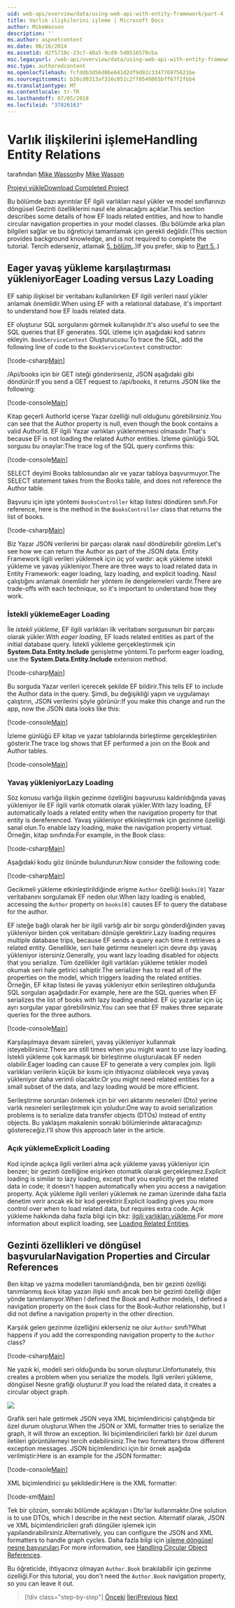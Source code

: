```yaml
---
uid: web-api/overview/data/using-web-api-with-entity-framework/part-4
title: Varlık ilişkilerini işleme | Microsoft Docs
author: MikeWasson
description: ''
ms.author: aspnetcontent
ms.date: 06/16/2014
ms.assetid: d2f5710c-23c7-40a5-9cd9-5d0516570cba
msc.legacyurl: /web-api/overview/data/using-web-api-with-entity-framework/part-4
msc.type: authoredcontent
ms.openlocfilehash: fcfddb3d56d0be641d2df9d92c334776975621be
ms.sourcegitcommit: b28cd0313af316c051c2ff8549865bff67f2fbb4
ms.translationtype: MT
ms.contentlocale: tr-TR
ms.lasthandoff: 07/05/2018
ms.locfileid: "37826163"
---
```

<a name="handling-entity-relations"></a><span data-ttu-id="078c6-102">Varlık ilişkilerini işleme</span><span class="sxs-lookup"><span data-stu-id="078c6-102">Handling Entity Relations</span></span>
====================
<span data-ttu-id="078c6-103">tarafından [Mike Wasson](https://github.com/MikeWasson)</span><span class="sxs-lookup"><span data-stu-id="078c6-103">by [Mike Wasson](https://github.com/MikeWasson)</span></span>

[<span data-ttu-id="078c6-104">Projeyi yükle</span><span class="sxs-lookup"><span data-stu-id="078c6-104">Download Completed Project</span></span>](https://github.com/MikeWasson/BookService)

<span data-ttu-id="078c6-105">Bu bölümde bazı ayrıntılar EF ilgili varlıkları nasıl yükler ve model sınıflarınızı döngüsel Gezinti özelliklerini nasıl ele alınacağını açıklar.</span><span class="sxs-lookup"><span data-stu-id="078c6-105">This section describes some details of how EF loads related entities, and how to handle circular navigation properties in your model classes.</span></span> <span data-ttu-id="078c6-106">(Bu bölümde arka plan bilgileri sağlar ve bu öğreticiyi tamamlamak için gerekli değildir.</span><span class="sxs-lookup"><span data-stu-id="078c6-106">(This section provides background knowledge, and is not required to complete the tutorial.</span></span> <span data-ttu-id="078c6-107">Tercih ederseniz, atlamak [5. bölüm.](part-5.md).)</span><span class="sxs-lookup"><span data-stu-id="078c6-107">If you prefer, skip to [Part 5.](part-5.md).)</span></span>

## <a name="eager-loading-versus-lazy-loading"></a><span data-ttu-id="078c6-108">Eager yavaş yükleme karşılaştırması yükleniyor</span><span class="sxs-lookup"><span data-stu-id="078c6-108">Eager Loading versus Lazy Loading</span></span>

<span data-ttu-id="078c6-109">EF sahip ilişkisel bir veritabanı kullanılırken EF ilgili verileri nasıl yükler anlamak önemlidir.</span><span class="sxs-lookup"><span data-stu-id="078c6-109">When using EF with a relational database, it's important to understand how EF loads related data.</span></span>

<span data-ttu-id="078c6-110">EF oluşturur SQL sorgularını görmek kullanışlıdır.</span><span class="sxs-lookup"><span data-stu-id="078c6-110">It's also useful to see the SQL queries that EF generates.</span></span> <span data-ttu-id="078c6-111">SQL izleme için aşağıdaki kod satırını ekleyin. `BookServiceContext` Oluşturucusu:</span><span class="sxs-lookup"><span data-stu-id="078c6-111">To trace the SQL, add the following line of code to the `BookServiceContext` constructor:</span></span>

[!code-csharp[Main](part-4/samples/sample1.cs)]

<span data-ttu-id="078c6-112">/Api/books için bir GET isteği gönderirseniz, JSON aşağıdaki gibi döndürür:</span><span class="sxs-lookup"><span data-stu-id="078c6-112">If you send a GET request to /api/books, it returns JSON like the following:</span></span>

[!code-console[Main](part-4/samples/sample2.cmd)]

<span data-ttu-id="078c6-113">Kitap geçerli AuthorId içerse Yazar özelliği null olduğunu görebilirsiniz.</span><span class="sxs-lookup"><span data-stu-id="078c6-113">You can see that the Author property is null, even though the book contains a valid AuthorId.</span></span> <span data-ttu-id="078c6-114">EF ilgili Yazar varlıkları yüklenmemesi olmasıdır.</span><span class="sxs-lookup"><span data-stu-id="078c6-114">That's because EF is not loading the related Author entities.</span></span> <span data-ttu-id="078c6-115">İzleme günlüğü SQL sorgusu bu onaylar:</span><span class="sxs-lookup"><span data-stu-id="078c6-115">The trace log of the SQL query confirms this:</span></span>

[!code-console[Main](part-4/samples/sample3.sql)]

<span data-ttu-id="078c6-116">SELECT deyimi Books tablosundan alır ve yazar tabloya başvurmuyor.</span><span class="sxs-lookup"><span data-stu-id="078c6-116">The SELECT statement takes from the Books table, and does not reference the Author table.</span></span>

<span data-ttu-id="078c6-117">Başvuru için işte yöntemi `BooksController` kitap listesi döndüren sınıfı.</span><span class="sxs-lookup"><span data-stu-id="078c6-117">For reference, here is the method in the `BooksController` class that returns the list of books.</span></span>

[!code-csharp[Main](part-4/samples/sample4.cs)]

<span data-ttu-id="078c6-118">Biz Yazar JSON verilerini bir parçası olarak nasıl döndürebilir görelim.</span><span class="sxs-lookup"><span data-stu-id="078c6-118">Let's see how we can return the Author as part of the JSON data.</span></span> <span data-ttu-id="078c6-119">Entity Framework ilgili verileri yüklemek için üç yol vardır: açık yükleme istekli yükleme ve yavaş yükleniyor.</span><span class="sxs-lookup"><span data-stu-id="078c6-119">There are three ways to load related data in Entity Framework: eager loading, lazy loading, and explicit loading.</span></span> <span data-ttu-id="078c6-120">Nasıl çalıştığını anlamak önemlidir her yöntem ile dengelemeleri vardır.</span><span class="sxs-lookup"><span data-stu-id="078c6-120">There are trade-offs with each technique, so it's important to understand how they work.</span></span>

### <a name="eager-loading"></a><span data-ttu-id="078c6-121">İstekli yükleme</span><span class="sxs-lookup"><span data-stu-id="078c6-121">Eager Loading</span></span>

<span data-ttu-id="078c6-122">İle *istekli yükleme*, EF ilgili varlıkları ilk veritabanı sorgusunun bir parçası olarak yükler.</span><span class="sxs-lookup"><span data-stu-id="078c6-122">With *eager loading*, EF loads related entities as part of the initial database query.</span></span> <span data-ttu-id="078c6-123">İstekli yükleme gerçekleştirmek için **System.Data.Entity.Include** genişletme yöntemi.</span><span class="sxs-lookup"><span data-stu-id="078c6-123">To perform eager loading, use the **System.Data.Entity.Include** extension method.</span></span>

[!code-csharp[Main](part-4/samples/sample5.cs)]

<span data-ttu-id="078c6-124">Bu sorguda Yazar verileri içerecek şekilde EF bildirir.</span><span class="sxs-lookup"><span data-stu-id="078c6-124">This tells EF to include the Author data in the query.</span></span> <span data-ttu-id="078c6-125">Şimdi, bu değişikliği yapın ve uygulamayı çalıştırın, JSON verilerini şöyle görünür:</span><span class="sxs-lookup"><span data-stu-id="078c6-125">If you make this change and run the app, now the JSON data looks like this:</span></span>

[!code-console[Main](part-4/samples/sample6.cmd)]

<span data-ttu-id="078c6-126">İzleme günlüğü EF kitap ve yazar tablolarında birleştirme gerçekleştirilen gösterir.</span><span class="sxs-lookup"><span data-stu-id="078c6-126">The trace log shows that EF performed a join on the Book and Author tables.</span></span>

[!code-console[Main](part-4/samples/sample7.cmd)]

### <a name="lazy-loading"></a><span data-ttu-id="078c6-127">Yavaş yükleniyor</span><span class="sxs-lookup"><span data-stu-id="078c6-127">Lazy Loading</span></span>

<span data-ttu-id="078c6-128">Söz konusu varlığa ilişkin gezinme özelliğini başvurusu kaldırıldığında yavaş yükleniyor ile EF ilgili varlık otomatik olarak yükler.</span><span class="sxs-lookup"><span data-stu-id="078c6-128">With lazy loading, EF automatically loads a related entity when the navigation property for that entity is dereferenced.</span></span> <span data-ttu-id="078c6-129">Yavaş yükleniyor etkinleştirmek için gezinme özelliği sanal olun.</span><span class="sxs-lookup"><span data-stu-id="078c6-129">To enable lazy loading, make the navigation property virtual.</span></span> <span data-ttu-id="078c6-130">Örneğin, kitap sınıfında:</span><span class="sxs-lookup"><span data-stu-id="078c6-130">For example, in the Book class:</span></span>

[!code-csharp[Main](part-4/samples/sample8.cs?highlight=6)]

<span data-ttu-id="078c6-131">Aşağıdaki kodu göz önünde bulundurun:</span><span class="sxs-lookup"><span data-stu-id="078c6-131">Now consider the following code:</span></span>

[!code-csharp[Main](part-4/samples/sample9.cs)]

<span data-ttu-id="078c6-132">Gecikmeli yükleme etkinleştirildiğinde erişme `Author` özelliği `books[0]` Yazar veritabanını sorgulamak EF neden olur.</span><span class="sxs-lookup"><span data-stu-id="078c6-132">When lazy loading is enabled, accessing the `Author` property on `books[0]` causes EF to query the database for the author.</span></span>

<span data-ttu-id="078c6-133">EF isteğe bağlı olarak her bir ilgili varlığı alır bir sorgu gönderdiğinden yavaş yükleniyor birden çok veritabanı dönüşle gerektirir.</span><span class="sxs-lookup"><span data-stu-id="078c6-133">Lazy loading requires multiple database trips, because EF sends a query each time it retrieves a related entity.</span></span> <span data-ttu-id="078c6-134">Genellikle, seri hale getirme nesneleri için devre dışı yavaş yükleniyor istersiniz.</span><span class="sxs-lookup"><span data-stu-id="078c6-134">Generally, you want lazy loading disabled for objects that you serialize.</span></span> <span data-ttu-id="078c6-135">Tüm özellikler ilgili varlıkları yükleme tetikler modeli okumak seri hale getirici sahiptir.</span><span class="sxs-lookup"><span data-stu-id="078c6-135">The serializer has to read all of the properties on the model, which triggers loading the related entities.</span></span> <span data-ttu-id="078c6-136">Örneğin, EF kitap listesi ile yavaş yükleniyor etkin serileştiren olduğunda SQL sorguları aşağıdadır.</span><span class="sxs-lookup"><span data-stu-id="078c6-136">For example, here are the SQL queries when EF serializes the list of books with lazy loading enabled.</span></span> <span data-ttu-id="078c6-137">EF üç yazarlar için üç ayrı sorgular yapar görebilirsiniz.</span><span class="sxs-lookup"><span data-stu-id="078c6-137">You can see that EF makes three separate queries for the three authors.</span></span>

[!code-console[Main](part-4/samples/sample10.sql)]

<span data-ttu-id="078c6-138">Karşılaşılmaya devam süreleri, yavaş yükleniyor kullanmak isteyebilirsiniz.</span><span class="sxs-lookup"><span data-stu-id="078c6-138">There are still times when you might want to use lazy loading.</span></span> <span data-ttu-id="078c6-139">İstekli yükleme çok karmaşık bir birleştirme oluşturulacak EF neden olabilir.</span><span class="sxs-lookup"><span data-stu-id="078c6-139">Eager loading can cause EF to generate a very complex join.</span></span> <span data-ttu-id="078c6-140">İlgili varlıkları verilerin küçük bir kısmı için ihtiyacınız olabilecek veya yavaş yükleniyor daha verimli olacaktır.</span><span class="sxs-lookup"><span data-stu-id="078c6-140">Or you might need related entities for a small subset of the data, and lazy loading would be more efficient.</span></span>

<span data-ttu-id="078c6-141">Serileştirme sorunları önlemek için bir veri aktarımı nesneleri (Dto) yerine varlık nesneleri serileştirmek için yoludur.</span><span class="sxs-lookup"><span data-stu-id="078c6-141">One way to avoid serialization problems is to serialize data transfer objects (DTOs) instead of entity objects.</span></span> <span data-ttu-id="078c6-142">Bu yaklaşım makalenin sonraki bölümlerinde aktaracağınızı göstereceğiz.</span><span class="sxs-lookup"><span data-stu-id="078c6-142">I'll show this approach later in the article.</span></span>

### <a name="explicit-loading"></a><span data-ttu-id="078c6-143">Açık yükleme</span><span class="sxs-lookup"><span data-stu-id="078c6-143">Explicit Loading</span></span>

<span data-ttu-id="078c6-144">Kod içinde açıkça ilgili verileri alma açık yükleme yavaş yükleniyor için benzer; bir gezinti özelliğine erişirken otomatik olarak gerçekleşmez.</span><span class="sxs-lookup"><span data-stu-id="078c6-144">Explicit loading is similar to lazy loading, except that you explicitly get the related data in code; it doesn't happen automatically when you access a navigation property.</span></span> <span data-ttu-id="078c6-145">Açık yükleme ilgili verileri yüklemek ne zaman üzerinde daha fazla denetim verir ancak ek bir kod gerektirir.</span><span class="sxs-lookup"><span data-stu-id="078c6-145">Explicit loading gives you more control over when to load related data, but requires extra code.</span></span> <span data-ttu-id="078c6-146">Açık yükleme hakkında daha fazla bilgi için bkz: [ilgili varlıkları yükleme](https://msdn.microsoft.com/data/jj574232#explicit).</span><span class="sxs-lookup"><span data-stu-id="078c6-146">For more information about explicit loading, see [Loading Related Entities](https://msdn.microsoft.com/data/jj574232#explicit).</span></span>

## <a name="navigation-properties-and-circular-references"></a><span data-ttu-id="078c6-147">Gezinti özellikleri ve döngüsel başvurular</span><span class="sxs-lookup"><span data-stu-id="078c6-147">Navigation Properties and Circular References</span></span>

<span data-ttu-id="078c6-148">Ben kitap ve yazma modelleri tanımlandığında, ben bir gezinti özelliği tanımlanmış `Book` kitap yazarı ilişki sınıfı ancak ben bir gezinti özelliği diğer yönde tanımlamıyor.</span><span class="sxs-lookup"><span data-stu-id="078c6-148">When I defined the Book and Author models, I defined a navigation property on the `Book` class for the Book-Author relationship, but I did not define a navigation property in the other direction.</span></span>

<span data-ttu-id="078c6-149">Karşılık gelen gezinme özelliğini eklerseniz ne olur `Author` sınıfı?</span><span class="sxs-lookup"><span data-stu-id="078c6-149">What happens if you add the corresponding navigation property to the `Author` class?</span></span>

[!code-csharp[Main](part-4/samples/sample11.cs?highlight=7)]

<span data-ttu-id="078c6-150">Ne yazık ki, modeli seri olduğunda bu sorun oluşturur.</span><span class="sxs-lookup"><span data-stu-id="078c6-150">Unfortunately, this creates a problem when you serialize the models.</span></span> <span data-ttu-id="078c6-151">İlgili verileri yükleme, döngüsel Nesne grafiği oluşturur.</span><span class="sxs-lookup"><span data-stu-id="078c6-151">If you load the related data, it creates a circular object graph.</span></span>

![](part-4/_static/image1.png)

<span data-ttu-id="078c6-152">Grafik seri hale getirmek JSON veya XML biçimlendiricisi çalıştığında bir özel durum oluşturur.</span><span class="sxs-lookup"><span data-stu-id="078c6-152">When the JSON or XML formatter tries to serialize the graph, it will throw an exception.</span></span> <span data-ttu-id="078c6-153">İki biçimlendiricileri farklı bir özel durum iletileri görüntülemeyi tercih edebilirsiniz.</span><span class="sxs-lookup"><span data-stu-id="078c6-153">The two formatters throw different exception messages.</span></span> <span data-ttu-id="078c6-154">JSON biçimlendirici için bir örnek aşağıda verilmiştir:</span><span class="sxs-lookup"><span data-stu-id="078c6-154">Here is an example for the JSON formatter:</span></span>

[!code-console[Main](part-4/samples/sample12.cmd)]

<span data-ttu-id="078c6-155">XML biçimlendirici şu şekildedir:</span><span class="sxs-lookup"><span data-stu-id="078c6-155">Here is the XML formatter:</span></span>

[!code-xml[Main](part-4/samples/sample13.xml)]

<span data-ttu-id="078c6-156">Tek bir çözüm, sonraki bölümde açıklayan ı Dto'lar kullanmaktır.</span><span class="sxs-lookup"><span data-stu-id="078c6-156">One solution is to use DTOs, which I describe in the next section.</span></span> <span data-ttu-id="078c6-157">Alternatif olarak, JSON ve XML biçimlendiricileri grafı döngüler işlemek için yapılandırabilirsiniz.</span><span class="sxs-lookup"><span data-stu-id="078c6-157">Alternatively, you can configure the JSON and XML formatters to handle graph cycles.</span></span> <span data-ttu-id="078c6-158">Daha fazla bilgi için [işleme döngüsel nesne başvuruları](../../formats-and-model-binding/json-and-xml-serialization.md#handling_circular_object_references).</span><span class="sxs-lookup"><span data-stu-id="078c6-158">For more information, see [Handling Circular Object References](../../formats-and-model-binding/json-and-xml-serialization.md#handling_circular_object_references).</span></span>

<span data-ttu-id="078c6-159">Bu öğreticide, ihtiyacınız olmayan `Author.Book` bırakılabilir için gezinme özelliği.</span><span class="sxs-lookup"><span data-stu-id="078c6-159">For this tutorial, you don't need the `Author.Book` navigation property, so you can leave it out.</span></span>

> [!div class="step-by-step"]
> <span data-ttu-id="078c6-160">[Önceki](part-3.md)
> [İleri](part-5.md)</span><span class="sxs-lookup"><span data-stu-id="078c6-160">[Previous](part-3.md)
[Next](part-5.md)</span></span>
